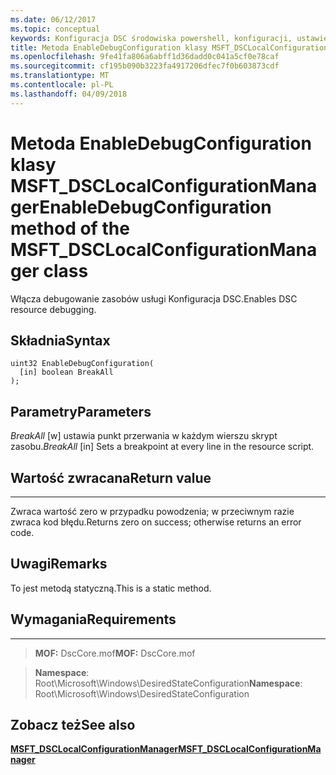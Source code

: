 ```yaml
---
ms.date: 06/12/2017
ms.topic: conceptual
keywords: Konfiguracja DSC środowiska powershell, konfiguracji, ustawienia
title: Metoda EnableDebugConfiguration klasy MSFT_DSCLocalConfigurationManager
ms.openlocfilehash: 9fe41fa806a6abff1d36dadd0c041a5cf0e78caf
ms.sourcegitcommit: cf195b090b3223fa4917206dfec7f0b603873cdf
ms.translationtype: MT
ms.contentlocale: pl-PL
ms.lasthandoff: 04/09/2018
---
```

# <a name="enabledebugconfiguration-method-of-the-msftdsclocalconfigurationmanager-class"></a><span data-ttu-id="41ae0-103">Metoda EnableDebugConfiguration klasy MSFT_DSCLocalConfigurationManager</span><span class="sxs-lookup"><span data-stu-id="41ae0-103">EnableDebugConfiguration method of the MSFT_DSCLocalConfigurationManager class</span></span>

<span data-ttu-id="41ae0-104">Włącza debugowanie zasobów usługi Konfiguracja DSC.</span><span class="sxs-lookup"><span data-stu-id="41ae0-104">Enables DSC resource debugging.</span></span>

<a name="syntax"></a><span data-ttu-id="41ae0-105">Składnia</span><span class="sxs-lookup"><span data-stu-id="41ae0-105">Syntax</span></span>
------

```mof
uint32 EnableDebugConfiguration(
  [in] boolean BreakAll
);
```

<a name="parameters"></a><span data-ttu-id="41ae0-106">Parametry</span><span class="sxs-lookup"><span data-stu-id="41ae0-106">Parameters</span></span>
----------

<span data-ttu-id="41ae0-107">*BreakAll* \[w\] ustawia punkt przerwania w każdym wierszu skrypt zasobu.</span><span class="sxs-lookup"><span data-stu-id="41ae0-107">*BreakAll* \[in\] Sets a breakpoint at every line in the resource script.</span></span>

## <a name="return-value"></a><span data-ttu-id="41ae0-108">Wartość zwracana</span><span class="sxs-lookup"><span data-stu-id="41ae0-108">Return value</span></span>
------------

<span data-ttu-id="41ae0-109">Zwraca wartość zero w przypadku powodzenia; w przeciwnym razie zwraca kod błędu.</span><span class="sxs-lookup"><span data-stu-id="41ae0-109">Returns zero on success; otherwise returns an error code.</span></span>

## <a name="remarks"></a><span data-ttu-id="41ae0-110">Uwagi</span><span class="sxs-lookup"><span data-stu-id="41ae0-110">Remarks</span></span>

<span data-ttu-id="41ae0-111">To jest metodą statyczną.</span><span class="sxs-lookup"><span data-stu-id="41ae0-111">This is a static method.</span></span>

## <a name="requirements"></a><span data-ttu-id="41ae0-112">Wymagania</span><span class="sxs-lookup"><span data-stu-id="41ae0-112">Requirements</span></span>
------------
><span data-ttu-id="41ae0-113">**MOF:** DscCore.mof</span><span class="sxs-lookup"><span data-stu-id="41ae0-113">**MOF:** DscCore.mof</span></span>

><span data-ttu-id="41ae0-114">**Namespace**: Root\Microsoft\Windows\DesiredStateConfiguration</span><span class="sxs-lookup"><span data-stu-id="41ae0-114">**Namespace**: Root\Microsoft\Windows\DesiredStateConfiguration</span></span>


## <a name="see-also"></a><span data-ttu-id="41ae0-115">Zobacz też</span><span class="sxs-lookup"><span data-stu-id="41ae0-115">See also</span></span>


[<span data-ttu-id="41ae0-116">**MSFT_DSCLocalConfigurationManager**</span><span class="sxs-lookup"><span data-stu-id="41ae0-116">**MSFT_DSCLocalConfigurationManager**</span></span>](msft-dsclocalconfigurationmanager.md)
